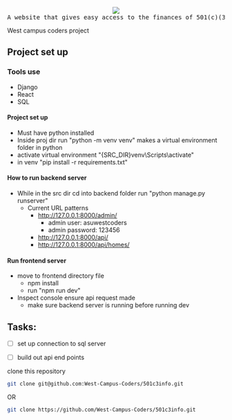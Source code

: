 <div align="center">
<pre>
<img src="https://avatars.githubusercontent.com/u/150297835?s=48&v=4">
A website that gives easy access to the finances of 501(c)(3) non-profits 
</pre>
</div>

West campus coders project
## Project set up

### Tools use
- Django 
- React 
- SQL
#### Project set up
- Must have python installed
- Inside proj dir run "python -m venv venv" makes a virtual environment folder in python
- activate virtual environment "{SRC_DIR}venv\Scripts\activate"
- in venv "pip install -r requirements.txt"   
#### How to run backend server
- While in the src dir cd into backend folder run "python manage.py runserver"
  - Current URL patterns
    - http://127.0.0.1:8000/admin/
      - admin user: asuwestcoders
      - admin password: 123456
    - http://127.0.0.1:8000/api/
    - http://127.0.0.1:8000/api/homes/
#### Run frontend server 
- move to frontend directory file
  - npm install
  - run "npm run dev"
- Inspect console ensure api request made
  - make sure backend server is running before running dev
## Tasks:
- [ ] set up connection to sql server
- [ ] build out api end points 



clone this repository

```sh 
git clone git@github.com:West-Campus-Coders/501c3info.git
```

OR 

```sh 
git clone https://github.com/West-Campus-Coders/501c3info.git
```

